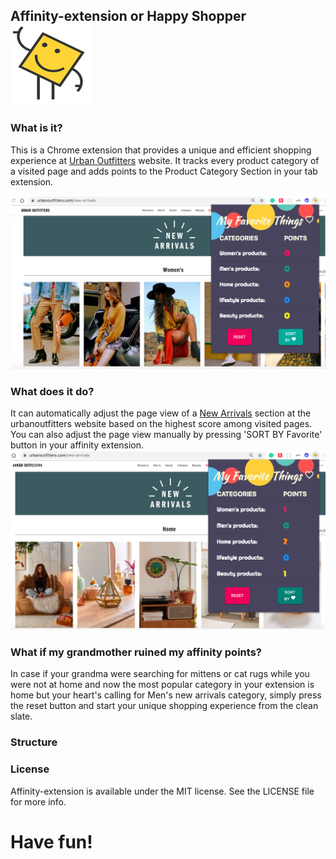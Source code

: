 ## Affinity-extension or Happy Shopper ![alt text](assets/icons/128.png) 
### What is it?
This is a Chrome extension that provides a unique and efficient shopping experience at [Urban Outfitters](https://www.urbanoutfitters.com/new-arrivals) website.
It tracks every product category of a visited page and adds points to the Product Category Section in your tab extension. 

![alt text](assets/affinity.png)

### What does it do?
It can automatically adjust the page view of a [New Arrivals](https://www.urbanoutfitters.com/new-arrivals) section at the urbanoutfitters website based on the highest score among visited pages. 
You can also adjust the page view manually by pressing 'SORT BY Favorite' button in your affinity extension. 
![alt text](assets/affinity-update.png)

### What if my grandmother ruined my affinity points?
In case if your grandma were searching for mittens or cat rugs while you were not at home and now the most popular category in your extension is home but your heart's calling for Men's new arrivals category, simply press the reset button and start your unique shopping experience from the clean slate.

### Structure

### License
Affinity-extension is available under the MIT license. See the LICENSE file for more info.

# Have fun!
